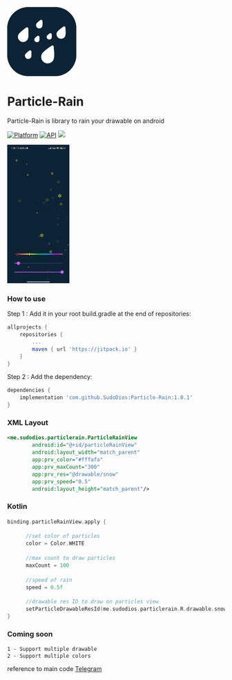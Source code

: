 <img src="https://github.com/SudoDios/Particle-Rain/raw/master/app/src/main/ic_launcher-playstore.png" alt="drawing" width="160"/>

# Particle-Rain
Particle-Rain is library to rain your drawable on android

[![Platform](https://img.shields.io/badge/platform-android-green.svg)](http://developer.android.com/index.html)
[![API](https://img.shields.io/badge/API-16%2B-brightgreen.svg?style=flat)](https://android-arsenal.com/api?level=16)
[![](https://jitpack.io/v/SudoDios/Particle-Rain.svg)](https://jitpack.io/#SudoDios/Particle-Rain)

<img src="https://github.com/SudoDios/Particle-Rain/raw/master/screen_shot.jpg" width="144" height="321"/>

### How to use
Step 1 : Add it in your root build.gradle at the end of repositories:
```gradle
allprojects {
	repositories {
		...
		maven { url 'https://jitpack.io' }
	}
}
```
Step 2 : Add the dependency:
```gradle
dependencies {
	implementation 'com.github.SudoDios:Particle-Rain:1.0.1'
}
```

### XML Layout
```xml
<me.sudodios.particlerain.ParticleRainView
        android:id="@+id/particleRainView"
        android:layout_width="match_parent"
        app:prv_color="#fffafa"
        app:prv_maxCount="300"
        app:prv_res="@drawable/snow"
        app:prv_speed="0.5"
        android:layout_height="match_parent"/>
```

### Kotlin
```kotlin
binding.particleRainView.apply {

      //set color of particles
      color = Color.WHITE

      //max count to draw particles
      maxCount = 100

      //speed of rain
      speed = 0.5f

      //drawable res ID to draw on particles view
      setParticleDrawableResId(me.sudodios.particlerain.R.drawable.snow)
}
```

### Coming soon
```
1 - Support multiple drawable
2 - Support multiple colors
```
reference to main code [Telegram](https://github.com/DrKLO/Telegram)
